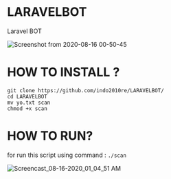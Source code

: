 # LARAVELBOT

Laravel BOT

![Screenshot from 2020-08-16 00-50-45](https://user-images.githubusercontent.com/59824982/90318580-b468b380-df5b-11ea-8afa-47b58f7541bc.png)

# HOW TO INSTALL ?
```
git clone https://github.com/indo2010re/LARAVELBOT/
cd LARAVELBOT
mv yo.txt scan
chmod +x scan
```
# HOW TO RUN?
for run this script using command :
`./scan`

![Screencast_08-16-2020_01_04_51 AM](https://user-images.githubusercontent.com/59824982/90318763-e0d0ff80-df5c-11ea-90f0-c2a03b42eba8.gif)
